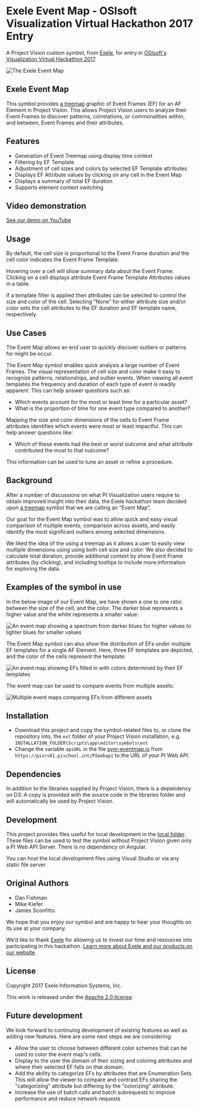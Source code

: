# Exele Event Map - OSIsoft Visualization Virtual Hackathon 2017 Entry

A Project Vision custom symbol, from [Exele][exele], for entry in [OSIsoft's Visualization Virtual Hackathon 2017](https://pisquare.osisoft.com/community/developers-club/hackathons/blog/2017/01/13/visualization-virtual-hackathon).

![The Exele Event Map](https://cloud.githubusercontent.com/assets/238079/23826489/dab12766-066a-11e7-8f28-5832ee33aa28.gif)

## Exele Event Map

This symbol provides [a treemap][treemap] graphic of Event Frames (EF) for an AF Element in Project Vision. This allows Project Vision users to analyze their Event Frames to discover patterns, correlations, or commonalities within, and between, Event Frames and their attributes.

## Features

* Generation of Event Treemap using display time context
* Filtering by EF Template
* Adjustment of cell sizes and colors by selected EF Template attributes
* Displays EF Attribute values by clicking on any cell in the Event Map
* Displays a summary of total EF duration
* Supports element context switching

## Video demonstration
[See our demo on YouTube](https://www.youtube.com/watch?v=dhGGgUiWyf0)

## Usage

By default, the cell size is proportional to the Event Frame duration and the cell color indicates the Event Frame Template.

Hovering over a cell will show summary data about the Event Frame. Clicking on a cell displays attribute Event Frame Template Attributes values in a table.

If a template filter is applied then attributes can be selected to control the size and color of the cell. Selecting “None” for either attribute size and/or color sets the cell attributes to the EF duration and EF template name, respectively.

## Use Cases

The Event Map allows an end user to quickly discover outliers or patterns for might be occur.

The Event Map symbol enables quick analysis a large number of Event Frames.  The visual representation of cell size and color make it easy to recognize patterns, relationships, and outlier events.  When viewing all event templates the frequency and duration of each type of event is readily apparent.  This can help answer questions such as:

* Which events account for the most or least time for a particular asset?
* What is the proportion of time for one event type compared to another?

Mapping the size and color dimensions of the cells to Event Frame attributes identifies which events were most or least impactful.  This can help answer questions like:

* Which of these events had the best or worst outcome and what attribute contributed the most to that outcome?

This information can be used to tune an asset or refine a procedure.

## Background

After a number of discussions on what PI Visualization users require to obtain improved insight into their data, the Exele hackathon team decided upon [a treemap][treemap] symbol that we are calling an “Event Map”.

Our goal for the Event Map symbol was to allow quick and easy visual comparison of multiple events, comparison across assets, and easily identify the most significant outliers among selected dimensions.

We liked the idea of the using a treemap as it allows a user to easily view multiple dimensions using using both cell size and color.  We also decided to calculate total duration, provide additional context by show Event Frame attributes (by clicking), and including tooltips to include more information for exploring the data.

## Examples of the symbol in use

In the below image of our Event Map, we have shown a one to one ratio between the size of the cell, and the color.  The darker blue represents a higher value and the white represents a smaller value:

![An event map showing a spectrum from darker blues for higher values to lighter blues for smaller values](https://cloud.githubusercontent.com/assets/238079/23826247/baebfd56-0666-11e7-9af7-daecb9ed25fb.png)

The Event Map symbol can also show the distribution of EFs under multiple EF templates for a single AF Element. Here, three EF templates are depicted, and the color of the cells represent the template:

![An event map showing EFs filled in with colors determined by their EF templates](https://cloud.githubusercontent.com/assets/238079/23826248/baec2ed4-0666-11e7-8b12-8019bd4b5bf3.png)

The event map can be used to compare events from multiple assets:

![Multiple event maps comparing EFs from different assets](https://cloud.githubusercontent.com/assets/238079/23826249/baecb3b8-0666-11e7-9ee3-645022ce001e.png)

## Installation

* Download this project and copy the symbol-related files to, or clone the repository into, the `ext` folder of your Project Vision installation, e.g. `INSTALLATION_FOLDER\Scripts\app\editor\symbols\ext`
* Change the variable `apiURL` in the file [sym-eventmap.js](./sym-eventmap.js) from `https://pisrv01.pischool.int/PIwebapi` to the URL of your PI Web API.

## Dependencies

In addition to the libraries supplied by Project Vision, there is a dependency on D3. A copy is provided with the source code in the libraries folder and will automatically be used by Project Vision.

## Development

This project provides files useful for local development in the [local folder](./local). These files can be used to test the symbol without Project Vision given only a PI Web API Server. There is no dependency on Angular.

You can host the local development files using Visual Studio or via any static file server.

## Original Authors

* Dan Fishman
* Mike Kiefer
* James Sconfitto

We hope that you enjoy our symbol and are happy to hear your thoughts on its use at your company.

We’d like to thank [Exele][exele] for allowing us to invest our time and resources into participating in this hackathon. [Learn more about Exele and our products on our website][exele].

## License

Copyright 2017 Exele Information Systems, Inc.

This work is released under the [Apache 2.0 license](./LICENSE).

## Future development

We look forward to continuing development of existing features as well as adding new features. Here are some next steps we are considering:

* Allow the user to choose between different color schemes that can be used to color the event map's cells.
* Display to the user the domain of their sizing and coloring attributes and where their selected EF falls on that domain.
* Add the ability to categorize EFs by attributes that are Enumeration Sets. This will allow the viewer to compare and contrast EFs sharing the "categorizing" attribute but differing by the "colorizing" attribute.
* Increase the use of batch calls and batch subrequests to improve performance and reduce network requests

[exele]:http://exele.com
[treemap]:https://github.com/d3/d3-hierarchy/blob/master/README.md#treemap
